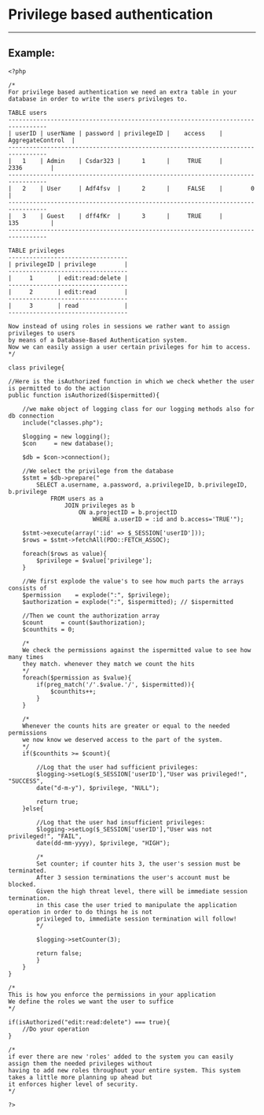# Privilege based authentication
-------

## Example:


    <?php

	/*
	For privilege based authentication we need an extra table in your database in order to write the users privileges to.

	TABLE users
	---------------------------------------------------------------------------------    
	| userID | userName | password | privilegeID |    access	| AggregateControl	|
	---------------------------------------------------------------------------------   
	|   1    | Admin    | Csdar323 |	  1      | 	   TRUE		|		2336        |
	---------------------------------------------------------------------------------   	
	|	2    | User	    | Adf4fsv  |	  2      |	   FALSE	|		 0         	|
	---------------------------------------------------------------------------------   
	|	3    | Guest    | dff4fKr  |	  3	     |	   TRUE		|		135	       	|
	---------------------------------------------------------------------------------   

	TABLE privileges
	----------------------------------   
	| privilegeID | privilege        |
	----------------------------------
	|     1	      | edit:read:delete |
	----------------------------------
	|	  2	      | edit:read        |
	----------------------------------
	|	  3	      | read             |
	----------------------------------

	Now instead of using roles in sessions we rather want to assign privileges to users
	by means of a Database-Based Authentication system.
	Now we can easily assign a user certain privileges for him to access.
	*/

	class privilege{

	//Here is the isAuthorized function in which we check whether the user is permitted to do the action
	public function isAuthorized($ispermitted){

		//we make object of logging class for our logging methods also for db connection
		include("classes.php");

		$logging = new logging();
		$con 	 = new database();

		$db = $con->connection();

		//We select the privilege from the database
		$stmt = $db->prepare("
			SELECT a.username, a.password, a.privilegeID, b.privilegeID, b.privilege   
				FROM users as a
					JOIN privileges as b
						ON a.projectID = b.projectID
							WHERE a.userID = :id and b.access='TRUE'");

		$stmt->execute(array(':id' => $_SESSION['userID']));
		$rows = $stmt->fetchAll(PDO::FETCH_ASSOC);

		foreach($rows as value){
			$privilege = $value['privilege'];
		}

		//We first explode the value's to see how much parts the arrays consists of
		$permission    = explode(":", $privilege);
		$authorization = explode(":", $ispermitted); // $ispermitted

		//Then we count the authorization array
		$count     = count($authorization);
		$counthits = 0;

		/*
		We check the permissions against the ispermitted value to see how many times
		they match. whenever they match we count the hits
		*/
		foreach($permission as $value){
			if(preg_match('/'.$value.'/', $ispermitted)){
				$counthits++;
			}
		}

		/*
		Whenever the counts hits are greater or equal to the needed permissions
		we now know we deserved access to the part of the system.
		*/
		if($counthits >= $count){

			//Log that the user had sufficient privileges:
			$logging->setLog($_SESSION['userID'],"User was privileged!", "SUCCESS",
			date("d-m-y"), $privilege, "NULL");

			return true;
		}else{

			//Log that the user had insufficient privileges:
			$logging->setLog($_SESSION['userID'],"User was not privileged!", "FAIL",
			date(dd-mm-yyyy), $privilege, "HIGH");

			/*
			Set counter; if counter hits 3, the user's session must be terminated.
			After 3 session terminations the user's account must be blocked.
			Given the high threat level, there will be immediate session termination.
			in this case the user tried to manipulate the application operation in order to do things he is not
			privileged to, immediate session termination will follow!
			*/

			$logging->setCounter(3);

			return false;
			}
		}
	}

	/*
	This is how you enforce the permissions in your application
	We define the roles we want the user to suffice
	*/

	if(isAuthorized("edit:read:delete") === true){
		//Do your operation
	}

	/*
	if ever there are new 'roles' added to the system you can easily assign them the needed privileges without
	having to add new roles throughout your entire system. This system takes a little more planning up ahead but
	it enforces higher level of security.
	*/

    ?>
